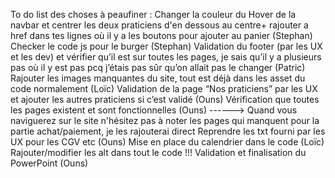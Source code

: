 To do list des choses à peaufiner : 
Changer la couleur du Hover de la navbar et centrer les deux praticiens d'en dessous au centre+ rajouter a href dans tes lignes où il y a les boutons pour ajouter au panier (Stephan)
Checker le code js pour le burger (Stephan)
Validation du footer (par les UX et les dev) et vérifier qu’il est sur toutes les pages, je sais qu’il y a plusieurs pas où il y est pas pcq j’étais pas sûr qu’on allait pas le changer (Patric)
Rajouter les images manquantes du site, tout est déjà dans les asset du code normalement (Loïc)
Validation de la page “Nos praticiens” par les UX et ajouter les autres praticiens si c’est validé (Ouns)
Vérification que toutes les pages existent et sont fonctionnelles (Ouns) ------> Quand vous naviguerez sur le site n'hésitez pas à noter les pages qui manquent pour la partie achat/paiement, je les rajouterai direct
Reprendre les txt fourni par les UX pour les CGV etc (Ouns)
Mise en place du calendrier dans le code (Loïc)
Rajouter/modifier les alt dans tout le code !!!
Validation et finalisation du PowerPoint (Ouns)
